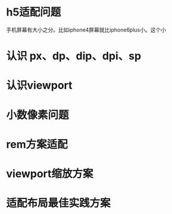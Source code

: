 # h5适配问题
手机屏幕有大小之分。比如iphone4屏幕就比iphone6plus小。这个小


# 认识 px、dp、dip、dpi、sp
# 认识viewport
# 小数像素问题
# rem方案适配
# viewport缩放方案
# 适配布局最佳实践方案